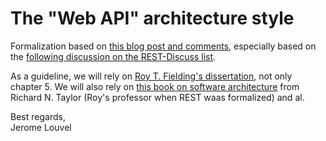 The "Web API" architecture style
================================

Formalization based on [this blog post and comments](http://blog.restlet.com/2013/05/02/how-much-rest-should-your-web-api-get/), especially based on the [following discussion on the REST-Discuss list](http://tech.groups.yahoo.com/group/rest-discuss/message/19371).

As a guideline, we will rely on [Roy T. Fielding's dissertation](http://roy.gbiv.com/pubs/dissertation/top.htm), not only chapter 5. We will also rely on [this book on software architecture](http://www.amazon.com/Software-Architecture-Foundations-Theory-Practice/dp/0470167742/) from Richard N. Taylor (Roy's professor when REST waas formalized) and al.

Best regards,  
Jerome Louvel
